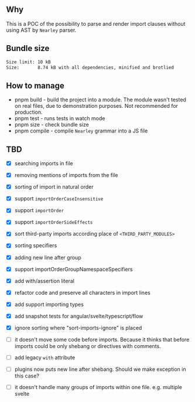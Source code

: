 ## Why
This is a POC of the possibility to parse and render import clauses without using AST by `Nearley` parser. 

## Bundle size

```sh
Size limit: 10 kB
Size:       8.74 kB with all dependencies, minified and brotlied
```

## How to manage
- pnpm build - build the project into a module. The module wasn't tested on real files, due to demonstration purposes. Not recommended for production.
- pnpm test - runs tests in watch mode
- pnpm size - check bundle size
- pnpm compile - compile `Nearley` grammar into a JS file


## TBD
- [x] searching imports in file
- [x] removing mentions of imports from the file
- [x] sorting of import in natural order
- [x] support `importOrderCaseInsensitive`
- [x] support `importOrder`
- [x] support `importOrderSideEffects`
- [x] sort third-party imports according place of `<THIRD_PARTY_MODULES>`
- [x] sorting specifiers
- [x] adding new line after group
- [x] support importOrderGroupNamespaceSpecifiers
- [x] add with/assertion literal
- [x] refactor code and preserve all characters in import lines
- [x] add support importing types
- [x] add snapshot tests for angular/svelte/typescript/flow
- [x] ignore sorting where "sort-imports-ignore" is placed
- [ ] it doesn't move some code before imports. Because it thinks that before imports could be only shebang or directives with comments.
- [ ] add legacy `with` attribute
- [ ] plugins now puts new line after shebang. Should we make exception in this case?
- [ ] it doesn't handle many groups of imports within one file. e.g. multiple svelte <script> blocks, multiple module declation in typescript.

